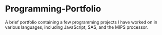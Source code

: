 # Programming-Portfolio
A brief portfolio containing a few programming projects I have worked on in various languages, including JavaScript, SAS, and the MIPS processor.
